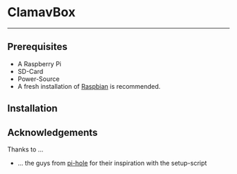 # ClamavBox


***

## Prerequisites
* A Raspberry Pi
* SD-Card
* Power-Source
* A fresh installation of [Raspbian](https://www.raspberrypi.org/downloads/raspbian/)  is recommended.

## Installation


## Acknowledgements

Thanks to ...
* ... the guys from [pi-hole](https://github.com/pi-hole/pi-hole/blob/master/automated%20install/basic-install.sh) for their inspiration with the setup-script